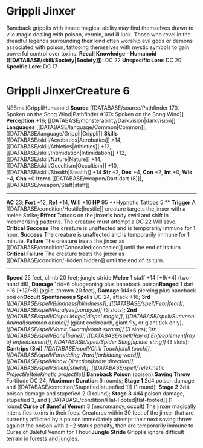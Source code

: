 ﻿---
ac: '23'
alignment: NE
all_resistance: null
burrow_speed: null
charisma: '+0'
climb_speed: '20'
constitution: '+2'
creature_ability:
- Baneback Poison
- Curse of Baneful Venom
- Hypnotic Tattoos
- Jungle Stride
creature_family: '[[DATABASE/monsterfamily/Grippli|Grippli]]'
description: 'Baneback gripplis with innate magical ability may find themselves drawn
  to vile magic dealing with poison, vermin, and ill luck. Those who revel in the
  dreadful legends surrounding their kind often worship evil gods or demons associated
  with poison, tattooing themselves with mystic symbols to gain powerful control over
  toxins.<br/><br/><b><u>Recall Knowledge - Humanoid</u> ( [[DATABASE/skill/Society|Society]]
  )</b>: DC 22<br/><b><u>Unspecific Lore</u></b>: DC 20<br/><b><u>Specific Lore</u></b>:
  DC 17'
dexterity: '+4'
element: null
fly_speed: null
fortitude: '+12'
hardness: null
hp: '95'
id: '1624'
immunity: null
intelligence: '+0'
land_speed: '25'
language:
- '[[DATABASE/language/Common|Common]]'
- '[[DATABASE/language/Grippli|Grippli]]'
level: '6'
max_speed: '25'
name: Grippli Jinxer
perception: '+16'
rarity: Common
reflex: '+14'
resistance: null
rus_type_level: null
school: null
sense:
- '[[DATABASE/monsterability/Darkvision|darkvision]]'
size: Small
skill:
- '[[DATABASE/skill/Acrobatics|Acrobatics]] +14'
- '[[DATABASE/skill/Athletics|Athletics]] +12'
- '[[DATABASE/skill/Intimidation|Intimidation]] +12'
- '[[DATABASE/skill/Nature|Nature]] +14'
- '[[DATABASE/skill/Occultism|Occultism]] +10'
- '[[DATABASE/skill/Stealth|Stealth]] +14'
source: '[[DATABASE/source/Pathfinder 170. Spoken on the Song Wind|Pathfinder #170:
  Spoken on the Song Wind]]'
speed:
- 25 feet
- climb 20 feet; jungle stride
spell:
- '[[DATABASE/spell/Bane|Bane]]'
- '[[DATABASE/spell/Blindness|Blindness]]'
- '[[DATABASE/spell/Chill Touch|Chill Touch]]'
- '[[DATABASE/spell/Dispel Magic|DispelMagic]]'
- '[[DATABASE/spell/Fear|Fear]]'
- '[[DATABASE/spell/Forbidding Ward|Forbidding Ward]]'
- '[[DATABASE/spell/Know Direction|Know Direction]]'
- '[[DATABASE/spell/Paralyze|Paralyze]]'
- '[[DATABASE/spell/Ray of Enfeeblement|Ray ofEnfeeblement]]'
- '[[DATABASE/spell/Shield|Shield]]'
- '[[DATABASE/spell/Spider Sting|Spider Sting]]'
- '[[DATABASE/spell/Summon Animal|Summon Animal]]'
- '[[DATABASE/spell/Telekinetic Projectile|Telekinetic Projectile]]'
- '[[DATABASE/spell/Vomit Swarm|Vomit Swarm]]'
strength: '+2'
strength_req: '2'
strongest_save:
- Will
swim_speed: null
trait:
- '[[DATABASE/trait/Grippli|Grippli]]'
- '[[DATABASE/trait/Humanoid|Humanoid]]'
type: Creature
vision: Darkvision
weakest_save:
- Fortitude
weakness: null
will: '+16'
wisdom: '+4'

---
# Grippli Jinxer

Baneback gripplis with innate magical ability may find themselves drawn to vile magic dealing with poison, vermin, and ill luck. Those who revel in the dreadful legends surrounding their kind often worship evil gods or demons associated with poison, tattooing themselves with mystic symbols to gain powerful control over toxins.
**Recall Knowledge - Humanoid ([[DATABASE/skill/Society|Society]])**: DC 22
**Unspecific Lore**: DC 20
**Specific Lore**: DC 17

# Grippli Jinxer<span class="item-type">Creature 6</span>

<span class="trait-alignment item-trait">NE</span><span class="trait-size item-trait">Small</span><span class="item-trait">Grippli</span><span class="item-trait">Humanoid</span>
**Source** [[DATABASE/source/Pathfinder 170. Spoken on the Song Wind|Pathfinder #170: Spoken on the Song Wind]]
**Perception** +16; [[DATABASE/monsterability/Darkvision|darkvision]]
**Languages** [[DATABASE/language/Common|Common]], [[DATABASE/language/Grippli|Grippli]]
**Skills** [[DATABASE/skill/Acrobatics|Acrobatics]] +14, [[DATABASE/skill/Athletics|Athletics]] +12, [[DATABASE/skill/Intimidation|Intimidation]] +12, [[DATABASE/skill/Nature|Nature]] +14, [[DATABASE/skill/Occultism|Occultism]] +10, [[DATABASE/skill/Stealth|Stealth]] +14
**Str** +2, **Dex** +4, **Con** +2, **Int** +0, **Wis** +4, **Cha** +0
**Items** [[DATABASE/weapon/Dart|dart (8)]], [[DATABASE/weapon/Staff|staff]]

---
**AC** 23; **Fort** +12, **Ref** +14, **Will** +16
**HP** 95
<span class="in-box-ability">**Hypnotic Tattoos <span class="action-icon">5</span> ** **Trigger** A [[DATABASE/condition/Hostile|hostile]] creature targets the jinxer with a melee Strike; **Effect** Tattoos on the jinxer's body swirl and shift in mesmerizing patterns. The creature must attempt a DC 22 Will save. </span><span class="in-box-ability">**Critical Success** The creature is unaffected and is temporarily immune for 1 hour. </span><span class="in-box-ability">**Success** The creature is unaffected and is temporarily immune for 1 minute. </span><span class="in-box-ability">**Failure** The creature treats the jinxer as [[DATABASE/condition/Concealed|concealed]] until the end of its turn. </span><span class="in-box-ability">**Critical Failure** The creature treats the jinxer as [[DATABASE/condition/Hidden|hidden]] until the end of its turn.</span>

---
**Speed** 25 feet, climb 20 feet; jungle stride
<span class="in-box-ability">**Melee** <span class="action-icon">1</span> staff +14 [+9/+4] (two-hand d8), **Damage** 1d4+6 bludgeoning plus baneback poison</span><span class="in-box-ability">**Ranged** <span class="action-icon">1</span> dart +16 [+12/+8] (agile, thrown 20 feet), **Damage** 1d4+6 piercing plus baneback poison</span>**Occult Spontaneous Spells** DC 24, attack +16; **3rd** _[[DATABASE/spell/Blindness|blindness]]_, _[[DATABASE/spell/Fear|fear]]_, _[[DATABASE/spell/Paralyze|paralyze]]_ (3 slots); **2nd** _[[DATABASE/spell/Dispel Magic|dispel magic]]_, _[[DATABASE/spell/Summon Animal|summon animal]]_ (giant cockroach, giant fly, or giant tick only), _[[DATABASE/spell/Vomit Swarm|vomit swarm]]_ (3 slots); **1st** _[[DATABASE/spell/Bane|bane]]_, _[[DATABASE/spell/Ray of Enfeeblement|ray of enfeeblement]]_, _[[DATABASE/spell/Spider Sting|spider sting]]_ (3 slots); **Cantrips** **(3rd)** _[[DATABASE/spell/Chill Touch|chill touch]]_, _[[DATABASE/spell/Forbidding Ward|forbidding ward]]_, _[[DATABASE/spell/Know Direction|know direction]]_, _[[DATABASE/spell/Shield|shield]]_, _[[DATABASE/spell/Telekinetic Projectile|telekinetic projectile]]_
<span class="in-box-ability">**Baneback Poison** (poison) **Saving Throw** Fortitude DC 24; **Maximum Duration** 6 rounds; **Stage 1** 2d4 poison damage and [[DATABASE/condition/Stupefied|stupefied 1]] (1 round); **Stage 2** 3d4 poison damage and stupefied 2 (1 round); **Stage 3** 4d4 poison damage, stupefied 3, and [[DATABASE/condition/Flat-Footed|flat-footed]] (1 round)</span><span class="in-box-ability">**Curse of Baneful Venom** <span class="action-icon">3</span> (necromancy, occult) The jinxer magically intensifies toxins in their foes. Creatures within 30 feet of the jinxer that are currently afflicted by a poison immediately attempt their next saving throw against the poison with a –2 status penalty, then are temporarily immune to Curse of Baleful Venom for 1 hour.</span><span class="in-box-ability">**Jungle Stride** Gripplis ignore difficult terrain in forests and jungles.</span>
